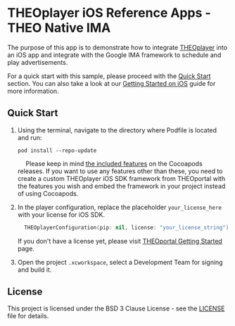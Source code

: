 # THEOplayer iOS Reference Apps - THEO Native IMA

The purpose of this app is to demonstrate how to integrate [THEOplayer] into an iOS app and integrate with the Google IMA framework to schedule and play advertisements.

For a quick start with this sample, please proceed with the [Quick Start](#Quick-Start) section. You can also take a look at our [Getting Started on iOS](https://docs.theoplayer.com/getting-started/01-sdks/03-ios-unified/00-getting-started.md) guide for more information.

## Quick Start

1. Using the terminal, navigate to the directory where Podfile is located and run:

       pod install --repo-update
       
      &emsp;
   Please keep in mind [the included features](https://github.com/THEOplayer/theoplayer-sdk-ios#included-features) on the Cocoapods releases. If you want to use any features other than these, you need to create a custom THEOplayer iOS SDK framework from THEOportal with the features you wish and embed the framework in your project instead of using Cocoapods.
      &emsp;
2. In the player configuration, replace the placeholder `your_license_here` with your license for iOS SDK.
      ```swift
        THEOplayerConfiguration(pip: nil, license: "your_license_string")
      ```

      If you don't have a license yet, please visit [THEOportal Getting Started](https://portal.theoplayer.com/getting-started) page.
      &emsp;
3. Open the project `.xcworkspace`, select a Development Team for signing and build it.

## License

This project is licensed under the BSD 3 Clause License - see the [LICENSE] file for details.

[//]: # (Links and Guides reference)
[THEOplayer]: https://www.theoplayer.com
[Get Started with THEOplayer]: https://www.theoplayer.com/pricing/theoplayer

[//]: # (Project files reference)
[LICENSE]: LICENSE
